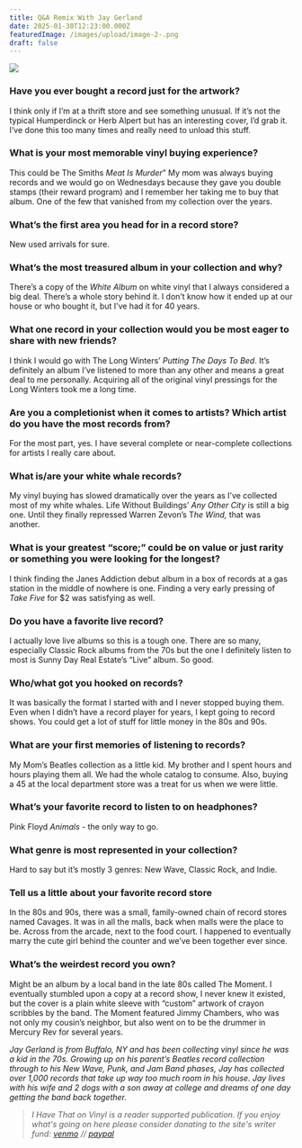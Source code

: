```yaml
---
title: Q&A Remix With Jay Gerland
date: 2025-01-30T12:23:00.000Z
featuredImage: /images/upload/image-2-.png
draft: false
---
```

![](/images/upload/image-2-.png)

### Have you ever bought a record just for the artwork?

I think only if I’m at a thrift store and see something unusual. If it’s not the typical Humperdinck or Herb Alpert but has an interesting cover, I’d grab it. I’ve done this too many times and really need to unload this stuff.

### What is your most memorable vinyl buying experience?

This could be The Smiths *Meat Is Murder*” My mom was always buying records and we would go on Wednesdays because they gave you double stamps (their reward program) and I remember her taking me to buy that album. One of the few that vanished from my collection over the years.

### What’s the first area you head for in a record store?

New used arrivals for sure.

### What’s the most treasured album in your collection and why?

There’s a copy of the *White Album* on white vinyl that I always considered a big deal. There’s a whole story behind it. I don’t know how it ended up at our house or who bought it, but I’ve had it for 40 years.

### What one record in your collection would you be most eager to share with new friends?

I think I would go with The Long Winters’ *Putting The Days To Bed*. It’s definitely an album I’ve listened to more than any other and means a great deal to me personally. Acquiring all of the original vinyl pressings for the Long Winters took me a long time.

### Are you a completionist when it comes to artists? Which artist do you have the most records from?

For the most part, yes. I have several complete or near-complete collections for artists I really care about.

### What is/are your white whale records?

My vinyl buying has slowed dramatically over the years as I’ve collected most of my white whales. Life Without Buildings’ *Any Other City* is still a big one. Until they finally repressed Warren Zevon’s T*he Wind,* that was another.

### What is your greatest “score;” could be on value or just rarity or something you were looking for the longest?

I think finding the Janes Addiction debut album in a box of records at a gas station in the middle of nowhere is one. Finding a very early pressing of *Take Five* for $2 was satisfying as well.

### Do you have a favorite live record?

I actually love live albums so this is a tough one. There are so many, especially Classic Rock albums from the 70s but the one I definitely listen to most is Sunny Day Real Estate’s “Live” album. So good.

### Who/what got you hooked on records?

It was basically the format I started with and I never stopped buying them. Even when I didn’t have a record player for years, I kept going to record shows. You could get a lot of stuff for little money in the 80s and 90s.

### What are your first memories of listening to records?

My Mom’s Beatles collection as a little kid. My brother and I spent hours and hours playing them all. We had the whole catalog to consume. Also, buying a 45 at the local department store was a treat for us when we were little.

### What’s your favorite record to listen to on headphones?

Pink Floyd *Animals* - the only way to go.

### What genre is most represented in your collection?

Hard to say but it’s mostly 3 genres: New Wave, Classic Rock, and Indie.

### Tell us a little about your favorite record store

In the 80s and 90s, there was a small, family-owned chain of record stores named Cavages. It was in all the malls, back when malls were the place to be. Across from the arcade, next to the food court. I happened to eventually marry the cute girl behind the counter and we’ve been together ever since.

### What’s the weirdest record you own?

Might be an album by a local band in the late 80s called The Moment. I eventually stumbled upon a copy at a record show, I never knew it existed, but the cover is a plain white sleeve with “custom” artwork of crayon scribbles by the band. The Moment featured Jimmy Chambers, who was not only my cousin’s neighbor, but also went on to be the drummer in Mercury Rev for several years.

*Jay Gerland is from Buffalo, NY and has been collecting vinyl since he was a kid in the 70s. Growing up on his parent’s Beatles record collection through to his New Wave, Punk, and Jam Band phases, Jay has collected over 1,000 records that take up way too much room in his house. Jay lives with his wife and 2 dogs with a son away at college and dreams of one day getting the band back together.*

> *I Have That on Vinyl is a reader supported publication. If you enjoy what's going on here please consider donating to the site's writer fund: [venmo](https://account.venmo.com/u/Michele-Catalano2659) // [paypal](https://www.paypal.com/paypalme/goingitaloneny?country.x=US&locale.x=en_US)*
